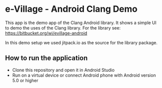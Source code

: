 # e-Village - Android Clang Demo
This app is the demo app of the Clang Android library. It shows a simple UI to demo the uses of the Clang library. For the library see: https://bitbucket.org/wi/evillage-android

In this demo setup we used jitpack.io as the source for the library package.

## How to run the application
* Clone this repository and open it in Android Studio
* Run on a virtual device or connect Android phone with Android version 5.0 or higher
